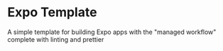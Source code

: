 # Expo Template

A simple template for building Expo apps with the "managed workflow" complete with linting and prettier